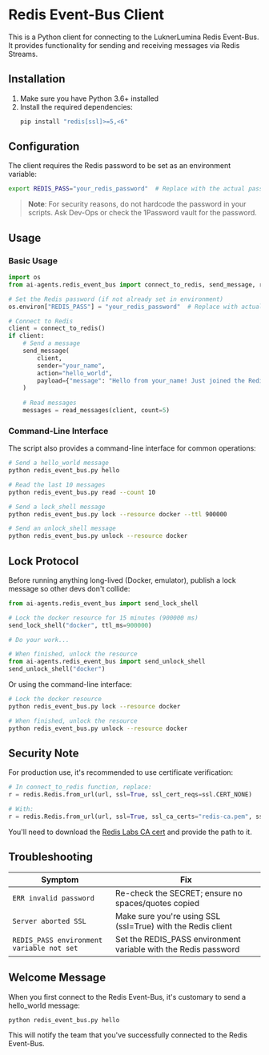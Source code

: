 # Redis Event-Bus Client

This is a Python client for connecting to the LuknerLumina Redis Event-Bus. It provides functionality for sending and receiving messages via Redis Streams.

## Installation

1. Make sure you have Python 3.6+ installed
2. Install the required dependencies:
   ```bash
   pip install "redis[ssl]>=5,<6"
   ```

## Configuration

The client requires the Redis password to be set as an environment variable:

```bash
export REDIS_PASS="your_redis_password"  # Replace with the actual password
```

> **Note**: For security reasons, do not hardcode the password in your scripts. Ask Dev-Ops or check the 1Password vault for the password.

## Usage

### Basic Usage

```python
import os
from ai-agents.redis_event_bus import connect_to_redis, send_message, read_messages

# Set the Redis password (if not already set in environment)
os.environ["REDIS_PASS"] = "your_redis_password"  # Replace with actual password

# Connect to Redis
client = connect_to_redis()
if client:
    # Send a message
    send_message(
        client,
        sender="your_name",
        action="hello_world",
        payload={"message": "Hello from your_name! Just joined the Redis Event-Bus."}
    )
    
    # Read messages
    messages = read_messages(client, count=5)
```

### Command-Line Interface

The script also provides a command-line interface for common operations:

```bash
# Send a hello_world message
python redis_event_bus.py hello

# Read the last 10 messages
python redis_event_bus.py read --count 10

# Send a lock_shell message
python redis_event_bus.py lock --resource docker --ttl 900000

# Send an unlock_shell message
python redis_event_bus.py unlock --resource docker
```

## Lock Protocol

Before running anything long-lived (Docker, emulator), publish a lock message so other devs don't collide:

```python
from ai-agents.redis_event_bus import send_lock_shell

# Lock the docker resource for 15 minutes (900000 ms)
send_lock_shell("docker", ttl_ms=900000)

# Do your work...

# When finished, unlock the resource
from ai-agents.redis_event_bus import send_unlock_shell
send_unlock_shell("docker")
```

Or using the command-line interface:

```bash
# Lock the docker resource
python redis_event_bus.py lock --resource docker

# When finished, unlock the resource
python redis_event_bus.py unlock --resource docker
```

## Security Note

For production use, it's recommended to use certificate verification:

```python
# In connect_to_redis function, replace:
r = redis.Redis.from_url(url, ssl=True, ssl_cert_reqs=ssl.CERT_NONE)

# With:
r = redis.Redis.from_url(url, ssl=True, ssl_ca_certs="redis-ca.pem", ssl_cert_reqs=ssl.CERT_REQUIRED)
```

You'll need to download the [Redis Labs CA cert](https://s3.amazonaws.com/redis.downloads/redis-ca.pem) and provide the path to it.

## Troubleshooting

| Symptom | Fix |
|---------|-----|
| `ERR invalid password` | Re-check the SECRET; ensure no spaces/quotes copied |
| `Server aborted SSL` | Make sure you're using SSL (ssl=True) with the Redis client |
| `REDIS_PASS environment variable not set` | Set the REDIS_PASS environment variable with the Redis password |

## Welcome Message

When you first connect to the Redis Event-Bus, it's customary to send a hello_world message:

```bash
python redis_event_bus.py hello
```

This will notify the team that you've successfully connected to the Redis Event-Bus.